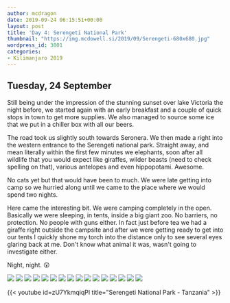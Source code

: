 ```yaml
---
author: mcdragon
date: 2019-09-24 06:15:51+00:00
layout: post
title: 'Day 4: Serengeti National Park'
thumbnail: "https://img.mcdowell.si/2019/09/Serengeti-680x680.jpg"
wordpress_id: 3801
categories:
- Kilimanjaro 2019
---
```

## Tuesday, 24 September
Still being under the impression of the stunning sunset over lake Victoria the night before, we started again with an early breakfast and a couple of quick stops in town to get more supplies. We also managed to source some ice that we put in a chiller box with all our beers.

The road took us slightly south towards Seronera. We then made a right into the western entrance to the Serengeti national park. Straight away, and mean literally within the first few minutes we elephants, soon after all wildlife that you would expect like giraffes, wilder beasts (need to check spelling on that), various antelopes and even hippopotami. Awesome. 

No cats yet but that would have been to much. We were late getting into camp so we hurried along until we came to the place where we would spend two nights.

Here came the interesting bit. We were camping completely in the open. Basically we were sleeping, in tents, inside a big giant zoo. No barriers, no protection. No people with guns either. In fact just before tea we had a giraffe right outside the campsite and after we were getting ready to get into our tents I quickly shone my torch into the distance only to see several eyes glaring back at me. Don't know what animal it was, wasn't going to investigate either. 

Night, night. 😲

![](https://img.mcdowell.si/2019/10/IMG_3048.resized.jpg)
![](https://img.mcdowell.si/2019/10/IMG_3039.resized.jpg)
![](https://img.mcdowell.si/2019/10/IMG_3024.resized.jpg)
![](https://img.mcdowell.si/2019/10/IMG_3033.resized.jpg)
![](https://img.mcdowell.si/2019/10/IMG_3012.resized.jpg)
![](https://img.mcdowell.si/2019/10/IMG_3022.resized.jpg)
![](https://img.mcdowell.si/2019/10/IMG_3007.resized.jpg)
![](https://img.mcdowell.si/2019/10/IMG_3004.resized.jpg)
![](https://img.mcdowell.si/2019/10/IMG_3002.resized.jpg)
![](https://img.mcdowell.si/2019/10/IMG_2994.resized.jpg)
![](https://img.mcdowell.si/2019/10/IMG_2989.resized.jpg)
![](https://img.mcdowell.si/2019/10/IMG_2988.resized.jpg)
![](https://img.mcdowell.si/2019/10/2019-09-24-16.42.26.resized.jpg)
![](https://img.mcdowell.si/2019/10/2019-09-24-18.08.58.resized.jpg)
![](https://img.mcdowell.si/2019/10/2019-09-24-10.26.02.resized.jpg)
![](https://img.mcdowell.si/2019/10/2019-09-24-12.04.08.resized.jpg)


{{< youtube id=zU7YkmqiqPI title="Serengeti National Park - Tanzania" >}}
